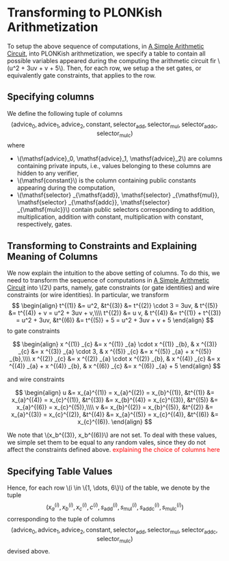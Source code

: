 # Transforming to PLONKish Arithmetization
To setup the above sequence of computations, in [A Simple Arithmetic Circuit](./simple_arithmetic_circuit.md), into PLONKish arithmetization, we specify a table to contain all possible variables appeared during the computing the arithmetic circuit fir \\(u^2 + 3uv + v + 5\\). Then, for each row, we setup a the set gates, or equivalently gate constraints, that applies to the row. 

## Specifying columns
We define the following tuple of columns
$$
    (\mathsf{advice} _0, \mathsf{advice} _1, \mathsf{advice} _2, \mathsf{constant}, \mathsf{selector} _{\mathsf{add}}, \mathsf{selector} _{\mathsf{mul}}, \mathsf{selector} _{\mathsf{addc}}, \mathsf{selector} _{\mathsf{mulc}})
$$
where
- \\(\mathsf{advice}_0, \mathsf{advice}_1, \mathsf{advice}_2\\) are columns containing private inputs, i.e., values belonging to these columns are hidden to any verifier,
- \\(\mathsf{constant}\\) is the column containing public constants appearing during the computation,
- \\(\mathsf{selector} _{\mathsf{add}}, \mathsf{selector} _{\mathsf{mul}}, \mathsf{selector} _{\mathsf{addc}}, \mathsf{selector} _{\mathsf{mulc}}\\) contain public selectors corresponding to addition, multiplication, addition with constant, multiplication with constant, respectively, gates.

## Transforming to Constraints and Explaining Meaning of Columns
We now explain the intuition to the above setting of columns. To do this, we need to transform the sequence of computations in [A Simple Arithmetic Circuit](./simple_arithmetic_circuit.md) into \\(2\\) parts, namely, gate constraints (or gate identities) and wire constraints (or wire identities). In particular, we transform
$$
    \begin{align}   
        t^{(1)} &= u^2,  &t^{(3)} &= t^{(2)} \cdot 3 = 3uv, & t^{(5)} &= t^{(4)} + v = u^2 + 3uv + v,\\\\
        t^{(2)} &= u v, & t^{(4)} &= t^{(1)} + t^{(3)} = u^2 + 3uv, &t^{(6)} &= t^{(5)} + 5 = u^2 + 3uv + v + 5
    \end{align}
$$
to gate constraints

$$
    \begin{align}
        x ^{(1)} _{c} &= x ^{(1)} _{a} \cdot x ^{(1)} _{b},  & x ^{(3)} _{c} &= x ^{(3)} _{a} \cdot 3,         & x ^{(5)} _{c} &= x ^{(5)} _{a} + x ^{(5)} _{b},\\\\
        x ^{(2)} _{c} &= x ^{(2)} _{a} \cdot  x ^{(2)} _{b}, & x ^{(4)} _{c} &= x ^{(4)} _{a} + x ^{(4)} _{b}, & x ^{(6)} _{c} &= x ^{(6)} _{a} + 5
    \end{align}
$$

and wire constraints

$$
    \begin{align}
        u &= x_{a}^{(1)} = x_{a}^{(2)} = x_{b}^{(1)}, &t^{(1)} &= x_{a}^{(4)} = x_{c}^{(1)}, &t^{(3)} &= x_{b}^{(4)} = x_{c}^{(3)}, &t^{(5)} &= x_{a}^{(6)} = x_{c}^{(5)},\\\\
        v &= x_{b}^{(2)} = x_{b}^{(5)}, &t^{(2)} &= x_{a}^{(3)} = x_{c}^{(2)}, &t^{(4)} &= x_{a}^{(5)} = x_{c}^{(4)}, &t^{(6)} &= x_{c}^{(6)}.
    \end{align}
$$

We note that \\(x_b^{(3)}, x_b^{(6)}\\) are not set. To deal with these values, we simple set them to be equal to any random vales, since they do not affect the constraints defined above.
<span style = "color:red"> explaining the choice of columns here</span>

## Specifying Table Values
Hence, for each row \\(i \in \\{1, \dots,  6\\}\\) of the table, we denote by the tuple 
$$
    (x_{a}^{(i)}, x_{b}^{(i)}, x_{c}^{(i)}, c^{(i)}, s_{\mathsf{add}}^{(i)}, s_{\mathsf{mul}}^{(i)}, s_{\mathsf{addc}}^{(i)}, s_{\mathsf{mulc}}^{(i)})
$$
corresponding to the tuple of columns 
$$
    (\mathsf{advice} _0, \mathsf{advice} _1, \mathsf{advice} _2, \mathsf{constant}, \mathsf{selector} _{\mathsf{add}}, \mathsf{selector} _{\mathsf{mul}}, \mathsf{selector} _{\mathsf{addc}}, \mathsf{selector} _{\mathsf{mulc}})
$$
devised above.